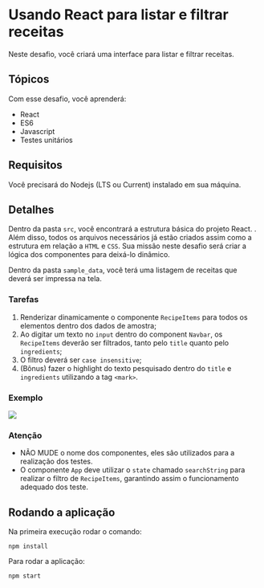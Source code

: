 # Usando React para listar e filtrar receitas

Neste desafio, você criará uma interface para listar e filtrar receitas.

## Tópicos

Com esse desafio, você aprenderá:

- React
- ES6
- Javascript
- Testes unitários

## Requisitos

Você precisará do Nodejs (LTS ou Current) instalado em sua máquina.

## Detalhes

Dentro da pasta `src`, você encontrará a estrutura básica do projeto React. . Além disso, todos os arquivos necessários já estão criados assim como a estrutura em relação a `HTML` e `CSS`. Sua missão neste desafio será criar a lógica dos componentes para deixá-lo dinâmico.

Dentro da pasta `sample_data`, você terá uma listagem de receitas que deverá ser impressa na tela.

### Tarefas

1. Renderizar dinamicamente o componente `RecipeItems` para todos os elementos dentro dos dados de amostra;
2. Ao digitar um texto no `input` dentro do component `Navbar`, os `RecipeItems` deverão ser filtrados, tanto pelo `title` quanto pelo `ingredients`;
3. O filtro deverá ser `case insensitive`;
4. (Bônus) fazer o highlight do texto pesquisado dentro do `title` e `ingredients` utilizando a tag `<mark>`.

### Exemplo

![](https://s3-us-west-1.amazonaws.com/codenation-challenges/react-0/BouncyAfraidDikkops-size_restricted.gif)

### Atenção

- NÃO MUDE o nome dos componentes, eles são utilizados para a realização dos testes.
- O componente `App` deve utilizar o `state` chamado `searchString` para realizar o filtro de `RecipeItems`, garantindo assim o funcionamento adequado dos teste.

## Rodando a aplicação

Na primeira execução rodar o comando:

```
npm install
```

Para rodar a aplicação:

```
npm start
```
